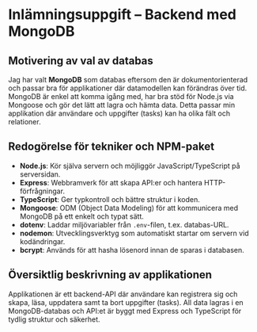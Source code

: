# Inlämningsuppgift – Backend med MongoDB

## Motivering av val av databas

Jag har valt **MongoDB** som databas eftersom den är dokumentorienterad och passar bra för applikationer där datamodellen kan förändras över tid. MongoDB är enkel att komma igång med, har bra stöd för Node.js via Mongoose och gör det lätt att lagra och hämta data. Detta passar min applikation där användare och uppgifter (tasks) kan ha olika fält och relationer.

## Redogörelse för tekniker och NPM-paket

- **Node.js**: Kör själva servern och möjliggör JavaScript/TypeScript på serversidan.
- **Express**: Webbramverk för att skapa API:er och hantera HTTP-förfrågningar.
- **TypeScript**: Ger typkontroll och bättre struktur i koden.
- **Mongoose**: ODM (Object Data Modeling) för att kommunicera med MongoDB på ett enkelt och typat sätt.
- **dotenv**: Laddar miljövariabler från `.env`-filen, t.ex. databas-URL.
- **nodemon**: Utvecklingsverktyg som automatiskt startar om servern vid kodändringar.
- **bcrypt**: Används för att hasha lösenord innan de sparas i databasen.

## Översiktlig beskrivning av applikationen

Applikationen är ett backend-API där användare kan registrera sig och skapa, läsa, uppdatera samt ta bort uppgifter (tasks). All data lagras i en MongoDB-databas och API:et är byggt med Express och TypeScript för tydlig struktur och säkerhet.